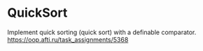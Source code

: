 <h1>QuickSort</h1>

Implement quick sorting (quick sort) with a definable comparator.
https://oop.afti.ru/task_assignments/5368
